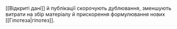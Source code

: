 [[Відкриті дані]] й публікації скорочують дублювання, зменшують витрати на збір матеріалу й прискорення формулювання нових [[Гіпотеза|гіпотез]].